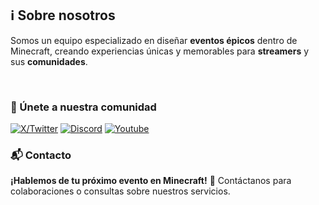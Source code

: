 ## ℹ Sobre nosotros

Somos un equipo especializado en diseñar **eventos épicos** dentro de Minecraft, creando experiencias únicas y memorables para **streamers** y sus **comunidades**.

<br/>

### 🌟 Únete a nuestra comunidad

[![X/Twitter](https://img.shields.io/static/v1?message=X/Twitter&logo=x&label=&color=000&logoColor=white&labelColor=&style=for-the-badge)](https://twitter.com/)
[![Discord](https://img.shields.io/static/v1?message=Discord&logo=discord&label=&color=7289DA&logoColor=white&labelColor=&style=for-the-badge)](https://discord.gg/eTEmP7yUFx)
[![Youtube](https://img.shields.io/static/v1?message=Youtube&logo=youtube&label=&color=FF0000&logoColor=white&labelColor=&style=for-the-badge)](https://youtube.com/)

### 📬 Contacto

**¡Hablemos de tu próximo evento en Minecraft!** 🚀
Contáctanos para colaboraciones o consultas sobre nuestros servicios.
